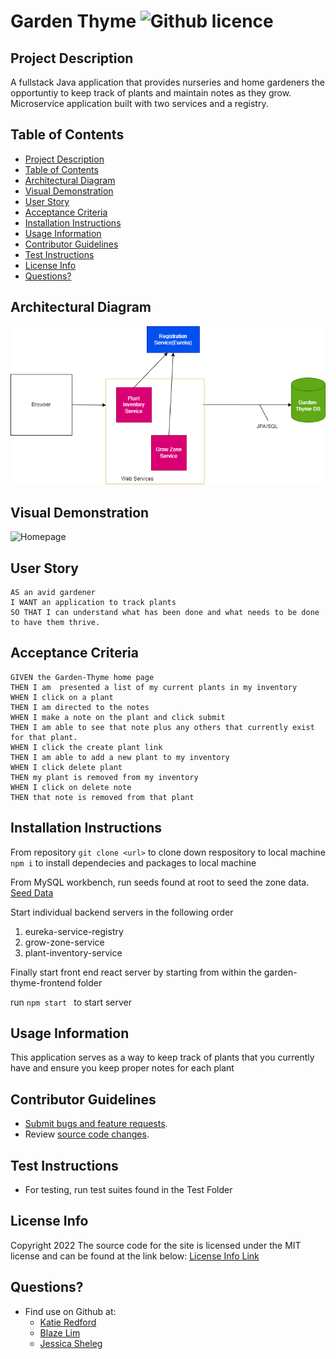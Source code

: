 # Garden Thyme ![Github licence](http://img.shields.io/badge/license-MIT-blue.svg)

## Project Description

A fullstack Java application that provides nurseries and home gardeners the opportuntiy to keep track of plants and maintain notes as they grow. Microservice application built with two services and a registry. 


## Table of Contents

  - [Project Description](#project-description)
  - [Table of Contents](#table-of-contents)
  - [Architectural Diagram](#architectrual-diagram)
  - [Visual Demonstration](#visual-demonstration)
  - [User Story](#user-story)
  - [Acceptance Criteria](#acceptance-criteria)
  - [Installation Instructions](#installation-instructions)
  - [Usage Information](#usage-information)
  - [Contributor Guidelines](#contributor-guidelines)
  - [Test Instructions](#test-instructions)
  - [License Info](#license-info)
  - [Questions?](#questions)

## Architectural Diagram

![Architectrual Diagram](https://github.com/JSheleg/garden-thyme/blob/main/GarenThyme.drawio.png)

## Visual Demonstration

![Homepage]()

## User Story

    AS an avid gardener
    I WANT an application to track plants
    SO THAT I can understand what has been done and what needs to be done to have them thrive. 

## Acceptance Criteria


    GIVEN the Garden-Thyme home page
    THEN I am  presented a list of my current plants in my inventory
    WHEN I click on a plant
    THEN I am directed to the notes
    WHEN I make a note on the plant and click submit
    THEN I am able to see that note plus any others that currently exist for that plant.
    WHEN I click the create plant link
    THEN I am able to add a new plant to my inventory 
    WHEN I click delete plant
    THEN my plant is removed from my inventory
    WHEN I click on delete note
    THEN that note is removed from that plant
    

## Installation Instructions

From repository `git clone <url>` to clone down respository to local machine
`npm i` to install dependecies and packages to local machine

From MySQL workbench, run seeds found at root to seed the zone data. 
[Seed Data](https://github.com/JSheleg/garden-thyme/blob/troubleshootingMain2/grow_zone.sql)

Start individual backend servers in the following order

1. eureka-service-registry
2. grow-zone-service
3. plant-inventory-service

Finally start front end react server by starting from within the garden-thyme-frontend folder

run `npm start ` to start server

## Usage Information

This application serves as a way to keep track of plants that you currently have and ensure you keep proper notes for each plant 

## Contributor Guidelines

* [Submit bugs and feature requests](https://github.com/JSheleg/garden-thyme/issues).
* Review [source code changes](https://github.com/JSheleg/garden-thyme/pulls).

## Test Instructions

* For testing, run test suites found in the Test Folder

## License Info

Copyright 2022
The source code for the site is licensed under the MIT license and can be found at the link below:
[License Info Link](https://opensource.org/licenses/MIT)
      

## Questions?

* Find use on Github at:
    * [Katie Redford](https://github.com/katredford)
    * [Blaze Lim](https://github.com/blazelim)
    * [Jessica Sheleg](https://github.com/JSheleg)








